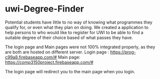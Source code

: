 # uwi-Degree-Finder
Potential students have little to no way of knowing what programmes they qualify for, or even what they plan on doing.
We created a application to help persons to who would like to register for UWI to be able to find a suitable degree of their choice based of what passes they have.

The login page and Main pages were not 100% integrated properly, as they are both are hosted on different server.
Login page : https://prog-c99a8.firebaseapp.com/#
Main page:  https://comp3150project.firebaseapp.com/#

The login page will redirect you to the main page when you login.

